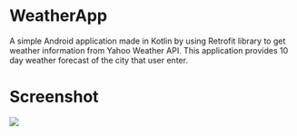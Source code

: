# WeatherApp
A simple Android application made in Kotlin by using Retrofit library to get weather information from Yahoo Weather API. This application provides 10 day weather forecast of the city that user enter.

# Screenshot

![](images/minion.png)
